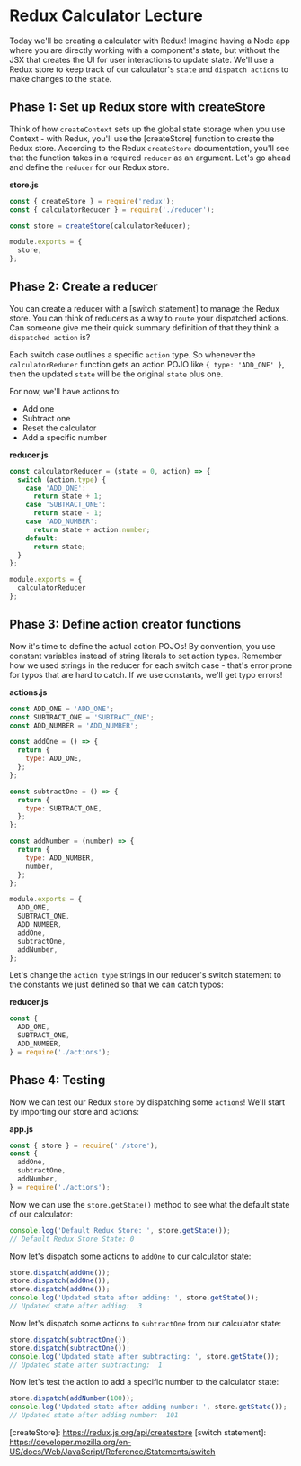 # Redux Calculator Lecture

Today we'll be creating a calculator with Redux! Imagine having a Node app where
you are directly working with a component's state, but without the JSX that
creates the UI for user interactions to update state. We'll use a Redux store to
keep track of our calculator's `state` and `dispatch actions` to make changes to
the `state`.

## Phase 1: Set up Redux store with createStore

Think of how `createContext` sets up the global state storage when you use
Context - with Redux, you'll use the [createStore] function to create the Redux
store. According to the Redux `createStore` documentation, you'll see that the
function takes in a required `reducer` as an argument. Let's go ahead and define
the `reducer` for our Redux store.

**store.js**

```js
const { createStore } = require('redux');
const { calculatorReducer } = require('./reducer');

const store = createStore(calculatorReducer);

module.exports = {
  store,
};
```

## Phase 2: Create a reducer

You can create a reducer with a [switch statement] to manage the Redux store.
You can think of reducers as a way to `route` your dispatched actions. Can
someone give me their quick summary definition of that they think a `dispatched
action` is?

Each switch case outlines a specific `action` type. So whenever the
`calculatorReducer` function gets an action POJO like `{ type: 'ADD_ONE' }`,
then the updated `state` will be the original `state` plus one.

For now, we'll have actions to:
- Add one
- Subtract one
- Reset the calculator
- Add a specific number

**reducer.js**

```js
const calculatorReducer = (state = 0, action) => {
  switch (action.type) {
    case 'ADD_ONE':
      return state + 1;
    case 'SUBTRACT_ONE':
      return state - 1;
    case 'ADD_NUMBER':
      return state + action.number;
    default:
      return state;
  }
};

module.exports = {
  calculatorReducer
};
```

## Phase 3: Define action creator functions

Now it's time to define the actual action POJOs! By convention, you use constant
variables instead of string literals to set action types. Remember how we used
strings in the reducer for each switch case - that's error prone for typos that
are hard to catch. If we use constants, we'll get typo errors!

**actions.js**

```js
const ADD_ONE = 'ADD_ONE';
const SUBTRACT_ONE = 'SUBTRACT_ONE';
const ADD_NUMBER = 'ADD_NUMBER';

const addOne = () => {
  return {
    type: ADD_ONE,
  };
};

const subtractOne = () => {
  return {
    type: SUBTRACT_ONE,
  };
};

const addNumber = (number) => {
  return {
    type: ADD_NUMBER,
    number,
  };
};

module.exports = {
  ADD_ONE,
  SUBTRACT_ONE,
  ADD_NUMBER,
  addOne,
  subtractOne,
  addNumber,
};
```

Let's change the `action type` strings in our reducer's switch statement to the
constants we just defined so that we can catch typos:

**reducer.js**

```js
const {
  ADD_ONE,
  SUBTRACT_ONE,
  ADD_NUMBER,
} = require('./actions');
```

## Phase 4: Testing

Now we can test our Redux `store` by dispatching some `actions`! We'll start by
importing our store and actions:

**app.js**

```js
const { store } = require('./store');
const {
  addOne,
  subtractOne,
  addNumber,
} = require('./actions');
```

Now we can use the `store.getState()` method to see what the default state of
our calculator:

```js
console.log('Default Redux Store: ', store.getState());
// Default Redux Store State: 0
```

Now let's dispatch some actions to `addOne` to our calculator state:

```js
store.dispatch(addOne());
store.dispatch(addOne());
store.dispatch(addOne());
console.log('Updated state after adding: ', store.getState());
// Updated state after adding:  3
```

Now let's dispatch some actions to `subtractOne` from our calculator state:

```js
store.dispatch(subtractOne());
store.dispatch(subtractOne());
console.log('Updated state after subtracting: ', store.getState());
// Updated state after subtracting:  1
```

Now let's test the action to add a specific number to the calculator state:

```js
store.dispatch(addNumber(100));
console.log('Updated state after adding number: ', store.getState());
// Updated state after adding number:  101
```

[createStore]: https://redux.js.org/api/createstore [switch statement]:
https://developer.mozilla.org/en-US/docs/Web/JavaScript/Reference/Statements/switch
